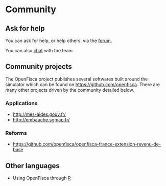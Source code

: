 # Community

## Ask for help

You can ask for help, or help others, via the [forum](https://forum.openfisca.fr/).

You can also [chat](https://gitter.im/openfisca/openfisca-france) with the team.

## Community projects

The OpenFisca project publishes several softwares built around the simulator which can be found on https://github.com/openfisca. There are many other projects driven by the community detailed below.

### Applications

- http://mes-aides.gouv.fr/
- http://embauche.sgmap.fr/

### Reforms

- https://github.com/openfisca/openfisca-france-extension-revenu-de-base

## Other languages

- Using OpenFisca through [R](https://github.com/blaquans/ropenfisca)
